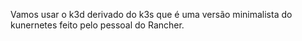 Vamos usar o k3d derivado do k3s que é uma versão minimalista do kunernetes feito pelo pessoal do Rancher.